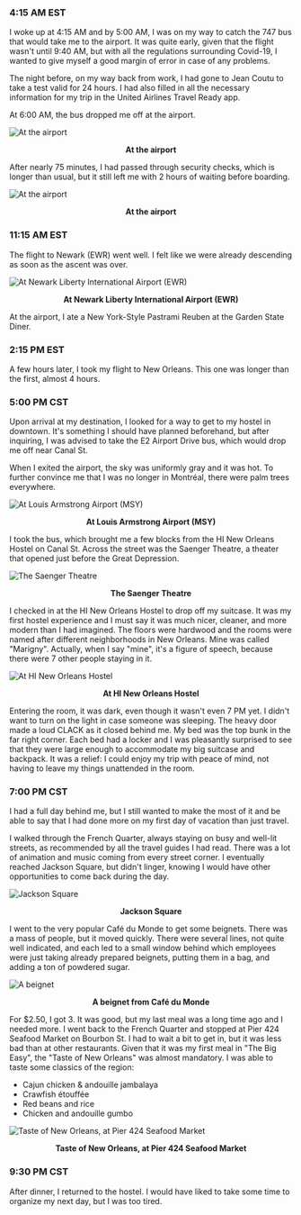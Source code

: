 ### 4:15 AM EST
I woke up at 4:15 AM and by 5:00 AM, I was on my way to catch the 747 bus that would take me to the airport. It was quite early, given that the flight wasn't until 9:40 AM, but with all the regulations surrounding Covid-19, I wanted to give myself a good margin of error in case of any problems.

The night before, on my way back from work, I had gone to Jean Coutu to take a test valid for 24 hours. I had also filled in all the necessary information for my trip in the United Airlines Travel Ready app.

At 6:00 AM, the bus dropped me off at the airport.

![At the airport](/assets/2022/03/20220308_neworleans/747.jpg)
<p align="center"><b>At the airport</b></p>

After nearly 75 minutes, I had passed through security checks, which is longer than usual, but it still left me with 2 hours of waiting before boarding.

![At the airport](/assets/2022/03/20220308_neworleans/airport.jpg)
<p align="center"><b>At the airport</b></p>

### 11:15 AM EST
The flight to Newark (EWR) went well. I felt like we were already descending as soon as the ascent was over.

![At Newark Liberty International Airport (EWR)](/assets/2022/03/20220308_neworleans/ewr.jpg)
<p align="center"><b>At Newark Liberty International Airport (EWR)</b></p>

At the airport, I ate a New York-Style Pastrami Reuben at the Garden State Diner.

### 2:15 PM EST
A few hours later, I took my flight to New Orleans. This one was longer than the first, almost 4 hours.

### 5:00 PM CST
Upon arrival at my destination, I looked for a way to get to my hostel in downtown. It's something I should have planned beforehand, but after inquiring, I was advised to take the E2 Airport Drive bus, which would drop me off near Canal St.

When I exited the airport, the sky was uniformly gray and it was hot. To further convince me that I was no longer in Montréal, there were palm trees everywhere.

![At Louis Armstrong Airport (MSY)](/assets/2022/03/20220308_neworleans/msy.jpg)
<p align="center"><b>At Louis Armstrong Airport (MSY)</b></p>

I took the bus, which brought me a few blocks from the HI New Orleans Hostel on Canal St. Across the street was the Saenger Theatre, a theater that opened just before the Great Depression.

![The Saenger Theatre](/assets/2022/03/20220308_neworleans/saenger.jpg)
<p align="center"><b>The Saenger Theatre</b></p>

I checked in at the HI New Orleans Hostel to drop off my suitcase. It was my first hostel experience and I must say it was much nicer, cleaner, and more modern than I had imagined. The floors were hardwood and the rooms were named after different neighborhoods in New Orleans. Mine was called "Marigny". Actually, when I say "mine", it's a figure of speech, because there were 7 other people staying in it.

![At HI New Orleans Hostel](/assets/2022/03/20220308_neworleans/hi-nola.jpg)
<p align="center"><b>At HI New Orleans Hostel</b></p>

Entering the room, it was dark, even though it wasn't even 7 PM yet. I didn't want to turn on the light in case someone was sleeping. The heavy door made a loud CLACK as it closed behind me. My bed was the top bunk in the far right corner. Each bed had a locker and I was pleasantly surprised to see that they were large enough to accommodate my big suitcase and backpack. It was a relief: I could enjoy my trip with peace of mind, not having to leave my things unattended in the room.

### 7:00 PM CST
I had a full day behind me, but I still wanted to make the most of it and be able to say that I had done more on my first day of vacation than just travel.

I walked through the French Quarter, always staying on busy and well-lit streets, as recommended by all the travel guides I had read. There was a lot of animation and music coming from every street corner. I eventually reached Jackson Square, but didn't linger, knowing I would have other opportunities to come back during the day.

![Jackson Square](/assets/2022/03/20220308_neworleans/jackson_square.jpg)
<p align="center"><b>Jackson Square</b></p>

I went to the very popular Café du Monde to get some beignets. There was a mass of people, but it moved quickly. There were several lines, not quite well indicated, and each led to a small window behind which employees were just taking already prepared beignets, putting them in a bag, and adding a ton of powdered sugar.

![A beignet](/assets/2022/03/20220308_neworleans/beignet.jpg)
<p align="center"><b>A beignet from Café du Monde</b></p>

For $2.50, I got 3. It was good, but my last meal was a long time ago and I needed more. I went back to the French Quarter and stopped at Pier 424 Seafood Market on Bourbon St. I had to wait a bit to get in, but it was less bad than at other restaurants. Given that it was my first meal in "The Big Easy", the "Taste of New Orleans" was almost mandatory. I was able to taste some classics of the region:

- Cajun chicken & andouille jambalaya
- Crawfish étouffée
- Red beans and rice
- Chicken and andouille gumbo

![Taste of New Orleans, at Pier 424 Seafood Market](/assets/2022/03/20220308_neworleans/pier-424.jpg)
<p align="center"><b>Taste of New Orleans, at Pier 424 Seafood Market</b></p>

### 9:30 PM CST
After dinner, I returned to the hostel. I would have liked to take some time to organize my next day, but I was too tired.